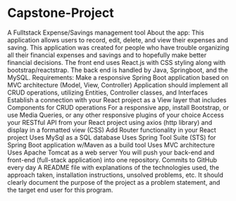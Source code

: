 # Capstone-Project
A Fulltstack Expense/Savings management tool
About the app:
This application allows users to record, edit, delete, and view their expenses and saving. This application was created for people who have trouble organizing all their financial expenses and savings and to hopefully make better financial decisions. The front end uses React.js with CSS styling along with bootstrap/reactstrap. The back end is handled by Java, Springboot, and the MySQL. 
Requirements: 
Make a responsive Spring Boot application based on MVC architecture (Model, View, Controller)
Application should implement all CRUD operations, utilizing Entities, Controller classes, and Interfaces
Establish a connection with your React project as a View layer that includes Components for CRUD operations
For a responsive app, install Bootstrap, or use Media Queries, or any other responsive plugins of your choice
Access your RESTful API from your React project using axios (http library) and display in a formatted view (CSS)
Add Router functionality in your React project
 Uses MySql as a SQL database
 Uses Spring Tool Suite (STS) for Spring Boot application w/Maven as a build tool
 Uses MVC architecture
 Uses Apache Tomcat as a web server
 You will push your back-end and front-end (full-stack application) into one repository. 
Commits to GitHub every day
A README file with explanations of the technologies used, the approach taken, installation instructions, unsolved problems, etc. It should clearly document the purpose of the project as a problem statement, and the target end user for this program.
